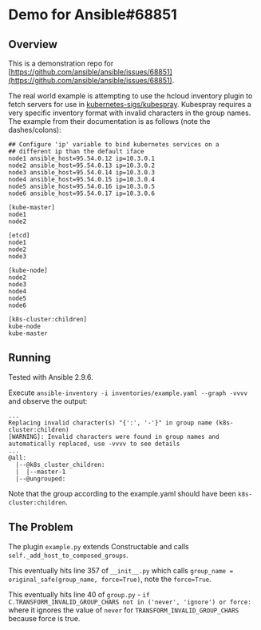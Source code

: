 # Demo for Ansible#68851

## Overview

This is a demonstration repo for [https://github.com/ansible/ansible/issues/68851](https://github.com/ansible/ansible/issues/68851).

The real world example is attempting to use the hcloud inventory plugin to fetch servers for use in [kubernetes-sigs/kubespray](https://github.com/kubernetes-sigs/kubespray). Kubespray requires a very specific inventory format with invalid characters in the group names. The example from their documentation is as follows (note the dashes/colons):

```
## Configure 'ip' variable to bind kubernetes services on a
## different ip than the default iface
node1 ansible_host=95.54.0.12 ip=10.3.0.1
node2 ansible_host=95.54.0.13 ip=10.3.0.2
node3 ansible_host=95.54.0.14 ip=10.3.0.3
node4 ansible_host=95.54.0.15 ip=10.3.0.4
node5 ansible_host=95.54.0.16 ip=10.3.0.5
node6 ansible_host=95.54.0.17 ip=10.3.0.6

[kube-master]
node1
node2

[etcd]
node1
node2
node3

[kube-node]
node2
node3
node4
node5
node6

[k8s-cluster:children]
kube-node
kube-master
```

## Running

Tested with Ansible 2.9.6.

Execute `ansible-inventory -i inventories/example.yaml --graph -vvvv` and observe the output:

```
...
Replacing invalid character(s) "{':', '-'}" in group name (k8s-cluster:children)
[WARNING]: Invalid characters were found in group names and automatically replaced, use -vvvv to see details
...
@all:
  |--@k8s_cluster_children:
  |  |--master-1
  |--@ungrouped:
```

Note that the group according to the example.yaml should have been `k8s-cluster:children`.

## The Problem

The plugin `example.py` extends Constructable and calls `self._add_host_to_composed_groups`.

This eventually hits line 357 of `__init__.py` which calls `group_name = original_safe(group_name, force=True)`, note the `force=True`.

This eventually hits line 40 of `group.py` - `if C.TRANSFORM_INVALID_GROUP_CHARS not in ('never', 'ignore') or force:` where it ignores the value of `never` for `TRANSFORM_INVALID_GROUP_CHARS` because force is true.